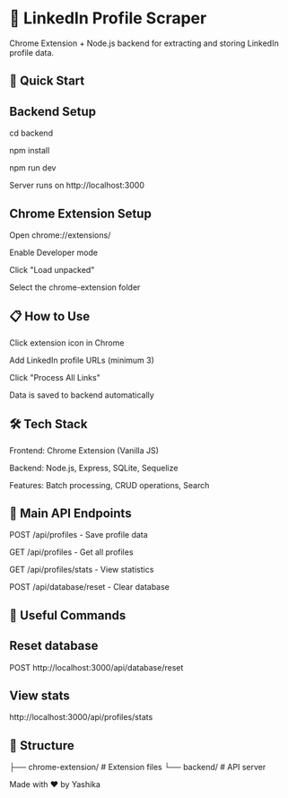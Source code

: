 # 🔗 LinkedIn Profile Scraper
Chrome Extension + Node.js backend for extracting and storing LinkedIn profile data.

## 🚀 Quick Start 
## Backend Setup

cd backend

npm install

npm run dev

Server runs on http://localhost:3000

## Chrome Extension Setup
Open chrome://extensions/

Enable Developer mode

Click "Load unpacked"

Select the chrome-extension folder
## 📋 How to Use
Click extension icon in Chrome

Add LinkedIn profile URLs (minimum 3)

Click "Process All Links"

Data is saved to backend automatically
## 🛠️ Tech Stack
Frontend: Chrome Extension (Vanilla JS)

Backend: Node.js, Express, SQLite, Sequelize

Features: Batch processing, CRUD operations, Search

## 📡 Main API Endpoints
POST /api/profiles - Save profile data

GET /api/profiles - Get all profiles

GET /api/profiles/stats - View statistics

POST /api/database/reset - Clear database

## 🧹 Useful Commands
## Reset database
 POST http://localhost:3000/api/database/reset

## View stats
http://localhost:3000/api/profiles/stats
## 📁 Structure
├── chrome-extension/   # Extension files
└── backend/           # API server


Made with ❤️ by Yashika

